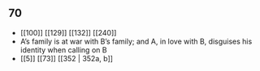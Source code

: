 ## 70
- [[100]] [[129]] [[132]] [[240]] 
- A’s family is at war with B’s family; and A, in love with B, disguises his identity when calling on B
- [[5]] [[73]] [[352 | 352a, b]] 

